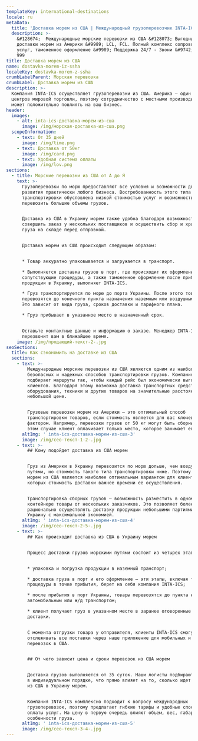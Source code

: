 ```yaml
---
templateKey: international-destinations
locale: ru
metaData:
  title: 'Доставка морем из США | Международный грузоперевозчик INTA-ICS '
  description: >-
    &#128674;  Международные морские перевозки из США &#128073; Выгодные тарифы
    доставки морем из Америки &#9989; LCL, FCL. Полный комплекс сопроводительных
    услуг, таможенное оформление &#9989; Поддержка 24/7 - Звони &#9742; 068 5555
    999
title: Доставка морем из США
name: dostavka-morem-iz-ssha
localeKey: dostavka-morem-z-ssha
crumbLabelParent: Морская перевозка
crumbLabel: Доставка морем из США
description: >-
  Компания INTA-ICS осуществляет грузоперевозки из США. Америка — один из
  центров мировой торговли, поэтому сотрудничество с местными производителями
  может положительно повлиять на ваш бизнес.
header:
  images:
    - alt: inta-ics-доставка-морем-из-сша
      image: /img/морская-доставка-из-сша.png
  scopeInformation:
    - text: От 35 дней
      image: /img/time.png
    - text: Доставка от 50кг
      image: /img/card.png
    - text: Удобная система оплаты
      image: /img/lov.png
sections:
  - title: Морские перевозки из США от А до Я
    text: >-
      Грузоперевозки по морю предоставляют все условия и возможности для
      развития практически любого бизнеса. Востребованность этого типа
      транспортировки обусловлена низкой стоимостью услуг и возможностью
      перевозить большие объемы грузов.


      Доставка из США в Украину морем также удобна благодаря возможности
      совершить заказ у нескольких поставщиков и осуществить сбор и хранение
      груза на складе перед отправкой.


      Доставка морем из США происходит следующим образом:


      * Товар аккуратно упаковывается и загружается в транспорт.

      * Выполняется доставка грузов в порт, где происходит их оформление. Все
      сопутствующие процедуры, а также таможенное оформление после прибытия
      продукции в Украину, выполняет INTA-ICS.

      * Груз транспортируется по морю до порта Украины. После этого товары
      перевозятся до конечного пункта назначения наземным или воздушным путем.
      Это зависит от вида груза, сроков доставки и тарифного плана.

      * Груз прибывает в указанное место в назначенный срок.


      Оставьте контактные данные и информацию о заказе. Менеджер INTA-ICS
      перезвонит вам в ближайшее время.
    image: /img/продающий-текст-2-.jpg
seoSections:
  title: Как сэкономить на доставке из США
  sections:
    - text: >-
        Международные морские перевозки из США являются одним из наиболее
        безопасных и надежных способов транспортировки грузов. Компания INTA-ICS
        подбирает маршруты так, чтобы каждый рейс был экономически выгодным для
        клиентов. Благодаря этому возможна доставка транспортных средств,
        оборудования, техники и других товаров на значительные расстояния и по
        небольшой цене.


        Грузовые перевозки морем из Америки — это оптимальный способ
        транспортировки товаров, если стоимость является для вас ключевым
        фактором. Например, перевозки грузов от 50 кг могут быть сборными. В
        этом случае клиент оплачивает только место, которое занимает его товар.
      altImg: ' inta-ics-доставка-морем-из-сша-3'
      image: /img/сео-текст-1-2-.jpg
    - text: >-
        ## Кому подойдет доставка из США морем


        Груз из Америки в Украину перевозится по морю дольше, чем воздушными
        путями, но стоимость такого типа транспортировки ниже. Поэтому доставка
        морем из США является наиболее оптимальным вариантом для клиентов, для
        которых стоимость доставки важнее времени ее осуществления.


        Транспортировка сборных грузов — возможность разместить в одном
        контейнере товары от нескольких заказчиков. Это позволяет более
        рационально осуществлять доставку продукции небольшими партиями из США в
        Украину с максимальной экономией.
      altImg: ' inta-ics-доставка-морем-из-сша-4'
      image: /img/сео-текст-2-5-.jpg
    - text: >-
        ## Как происходит доставка из США в Украину морем


        Процесс доставки грузов морскими путями состоит из четырех этапов:


        * упаковка и погрузка продукции в наземный транспорт;

        * доставка груза в порт и его оформление — эти этапы, включая таможенные
        процедуры в точке прибытия, берет на себя компания INTA-ICS;

        * после прибытия в порт Украины, товары перевозятся до пункта назначения
        автомобильным или ж/д транспортом;

        * клиент получает груз в указанном месте в заранее оговоренные сроки
        доставки.


        С момента отгрузки товара у отправителя, клиенты INTA-ICS смогут
        отслеживать все поставки через наше приложение для мобильных и статус
        перевозок в США.


        ## От чего зависит цена и сроки перевозок из США морем


        Доставка грузов выполняется от 35 суток. Наши логисты подбирают маршруты
        в индивидуальном порядке, что прямо влияет на то, сколько идет посылка
        из США в Украину морем.


        Компания INTA-ICS комплексно подходит к вопросу международных
        грузоперевозок, поэтому предлагает гибкие тарифы и удобные способы
        оплаты услуг. На цену в первую очередь влияют объем, вес, габариты и
        особенности груза.
      altImg: ' inta-ics-доставка-морем-из-сша-5'
      image: /img/сео-текст-3-4-.jpg
---
```

